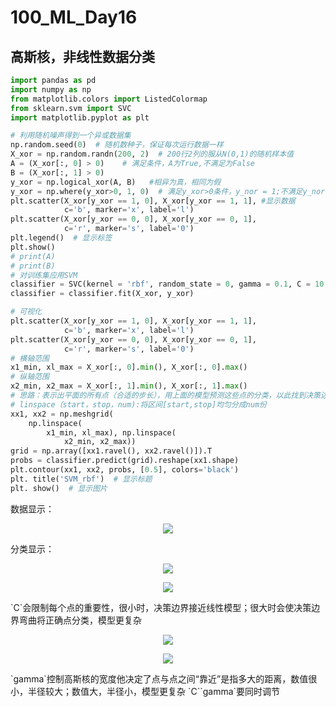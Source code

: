 # 100_ML_Day16
## 高斯核，非线性数据分类
```python
import pandas as pd
import numpy as np
from matplotlib.colors import ListedColormap
from sklearn.svm import SVC
import matplotlib.pyplot as plt

# 利用随机噪声得到一个异或数据集
np.random.seed(0)  # 随机数种子，保证每次运行数据一样
X_xor = np.random.randn(200, 2)  # 200行2列的服从N(0,1)的随机样本值
A = (X_xor[:, 0] > 0)    # 满足条件，A为True,不满足为False
B = (X_xor[:, 1] > 0)
y_xor = np.logical_xor(A, B)   #相异为真，相同为假
y_xor = np.where(y_xor>0, 1, 0)  # 满足y_xor>0条件，y_nor = 1;不满足y_nor = 0
plt.scatter(X_xor[y_xor == 1, 0], X_xor[y_xor == 1, 1], #显示数据
            c='b', marker='x', label='l')
plt.scatter(X_xor[y_xor == 0, 0], X_xor[y_xor == 0, 1],
            c='r', marker='s', label='0')
plt.legend()  # 显示标签
plt.show()
# print(A)
# print(B)
# 对训练集应用SVM
classifier = SVC(kernel = 'rbf', random_state = 0, gamma = 0.1, C = 10.0)
classifier = classifier.fit(X_xor, y_xor)

# 可视化
plt.scatter(X_xor[y_xor == 1, 0], X_xor[y_xor == 1, 1],
            c='b', marker='x', label='l')
plt.scatter(X_xor[y_xor == 0, 0], X_xor[y_xor == 0, 1],
            c='r', marker='s', label='0')
# 横轴范围
x1_min, xl_max = X_xor[:, 0].min(), X_xor[:, 0].max()
# 纵轴范围
x2_min, x2_max = X_xor[:, 1].min(), X_xor[:, 1].max()
# 思路：表示出平面的所有点（合适的步长），用上面的模型预测这些点的分类，以此找到决策边界
# linspace（start，stop，num):将区间[start,stop]均匀分成num份
xx1, xx2 = np.meshgrid(
    np.linspace(
        x1_min, xl_max), np.linspace(
            x2_min, x2_max))
grid = np.array([xx1.ravel(), xx2.ravel()]).T
probs = classifier.predict(grid).reshape(xx1.shape)
plt.contour(xx1, xx2, probs, [0.5], colors='black')
plt. title('SVM_rbf')  # 显示标题
plt. show()  # 显示图片
```
数据显示：
<p align="center">
  <img src="https://github.com/yunhao1996/100_ML_Day16/blob/master/picture/Figure_1.png">
</p> 
分类显示：
<p align="center">
  <img src="https://github.com/yunhao1996/100_ML_Day16/blob/master/picture/2.png">
</p> 

<p align="center">
  <img src="https://github.com/yunhao1996/100_ML_Day16/blob/master/picture/3.png">
</p> 
`C`会限制每个点的重要性，很小时，决策边界接近线性模型；很大时会使决策边界弯曲将正确点分类，模型更复杂
<p align="center">
  <img src="https://github.com/yunhao1996/100_ML_Day16/blob/master/picture/4.png">
</p> 

<p align="center">
  <img src="https://github.com/yunhao1996/100_ML_Day16/blob/master/picture/5.png">
</p> 
`gamma`控制高斯核的宽度他决定了点与点之间“靠近”是指多大的距离，数值很小，半径较大；数值大，半径小，模型更复杂  
`C``gamma`要同时调节
